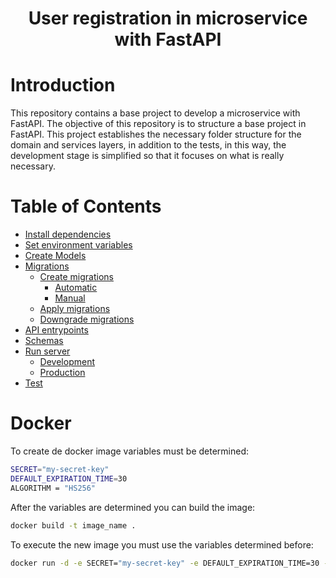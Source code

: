 <div align="center">
  <h1>User registration in microservice with FastAPI</h1>
</div>

# Introduction

This repository contains a base project to develop a microservice with FastAPI. The objective of this repository is to structure a base project in FastAPI. This project establishes the necessary folder structure for the domain and services layers, in addition to the tests, in this way, the development stage is simplified so that it focuses on what is really necessary.

# Table of Contents

- [Install dependencies](#install-dependencies)
- [Set environment variables](#set-environment-variables)
- [Create Models](#create-models)
- [Migrations](#migrations)
  - [Create migrations](#create-migrations)
    - [Automatic](#automatic)
    - [Manual](#manual)
  - [Apply migrations](#apply-migrations)
  - [Downgrade migrations](#downgrade-migrations)
- [API entrypoints](#api-entrypoints)
- [Schemas](#schemas)
- [Run server](#run-server)
  - [Development](#development)
  - [Production](#production)
- [Test](#tests)

# Docker

To create de docker image variables must be determined:

```bash
SECRET="my-secret-key"
DEFAULT_EXPIRATION_TIME=30
ALGORITHM = "HS256"
```

After the variables are determined you can build the image:

```bash
docker build -t image_name .
```

To execute the new image you must use the variables determined before:

```bash
docker run -d -e SECRET="my-secret-key" -e DEFAULT_EXPIRATION_TIME=30 -e ALGORITHM="HS256" --name tokenizer -p 80:80 tokenizer
```